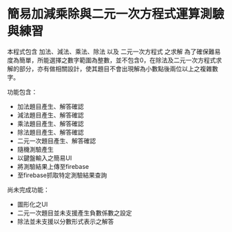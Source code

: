 # 簡易加減乘除與二元一次方程式運算測驗與練習
本程式包含 加法、減法、乘法、除法 以及 二元一次方程式 之求解
為了確保難易度為簡單，所能選擇之數字範圍為整數，並不包含0，在除法及二元一次方程式求解的部分，亦有做相關設計，使其題目不會出現解為小數點後兩位以上之複雜數字。

功能包含：
- 加法題目產生、解答確認
- 減法題目產生、解答確認
- 乘法題目產生、解答確認
- 除法題目產生、解答確認
- 二元一次題目產生、解答確認
- 隨機測驗產生
- 以鍵盤輸入之簡易UI
- 將測驗結果上傳至firebase
- 至firebase抓取特定測驗結果查詢

尚未完成功能：
- 圖形化之UI
- 二元一次題目並未支援產生負數係數之設定
- 除法並未支援以分數形式表示之解答
